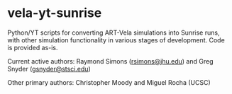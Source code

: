 # vela-yt-sunrise
Python/YT scripts for converting ART-Vela simulations into Sunrise runs, with other simulation functionality in various stages of development. Code is provided as-is.

Current active authors:  Raymond Simons (rsimons@jhu.edu)  and Greg Snyder (gsnyder@stsci.edu)

Other primary authors:   Christopher Moody and Miguel Rocha  (UCSC)
